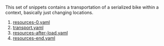 This set of snippets contains a transportation of a serialized bike within a context, basically just changing locations.

1. [resources-0.yaml](https://github.com/valueflows/valueflows/blob/master/snippets/serial-transport-within-context/resources-0.yaml)
1. [transport.yaml](https://github.com/valueflows/valueflows/blob/master/snippets/serial-transport-within-context/transport.yaml)
1. [resources-after-load.yaml](https://github.com/valueflows/valueflows/blob/master/snippets/serial-transport-within-context/resources-after-load.yaml)
1. [resources-end.yaml](https://github.com/valueflows/valueflows/blob/master/snippets/serial-transport-within-context/resources-end.yaml)
